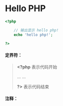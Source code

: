 # Hello PHP

```php
<?php

    // 输出显示 hello php!
    echo 'hello php!';

?>
```

#### 

#### **定界符：**

> **&lt;?php**     表示代码开始
>
> ... ...
>
> **?&gt;**            表示代码结束

#### 

#### 注释：



